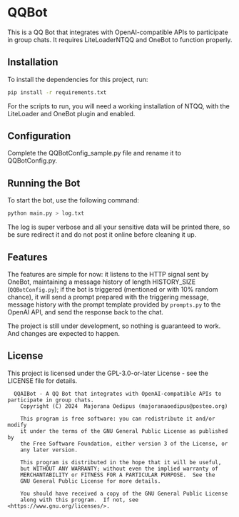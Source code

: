 # QQBot

This is a QQ Bot that integrates with OpenAI-compatible APIs to participate in group chats. It requires LiteLoaderNTQQ and OneBot to function properly. 

## Installation

To install the dependencies for this project, run:

```bash
pip install -r requirements.txt
```

For the scripts to run, you will need a working installation of NTQQ, with the LiteLoader and OneBot plugin and enabled. 

## Configuration

Complete the QQBotConfig_sample.py file and rename it to QQBotConfig.py. 


## Running the Bot

To start the bot, use the following command:

```bash
python main.py > log.txt
```

The log is super verbose and all your sensitive data will be printed there, so be sure redirect it and do not post it online before cleaning it up.

## Features

The features are simple for now: it listens to the HTTP signal sent by OneBot, maintaining a message history of length HISTORY_SIZE (`QQBotConfig.py`); 
if the bot is triggered (mentioned or with 10% random chance), it will send a prompt prepared with the triggering message, message history with the prompt template provided by `prompts.py` to the OpenAI API, and send the response back to the chat.

The project is still under development, so nothing is guaranteed to work. And changes are expected to happen.


## License

This project is licensed under the GPL-3.0-or-later License - see the LICENSE file for details.

```
  QQAIBot - A QQ Bot that integrates with OpenAI-compatible APIs to participate in group chats.
    Copyright (C) 2024  Majorana Oedipus (majoranaoedipus@posteo.org)

    This program is free software: you can redistribute it and/or modify
    it under the terms of the GNU General Public License as published by
    the Free Software Foundation, either version 3 of the License, or
    any later version.

    This program is distributed in the hope that it will be useful,
    but WITHOUT ANY WARRANTY; without even the implied warranty of
    MERCHANTABILITY or FITNESS FOR A PARTICULAR PURPOSE.  See the
    GNU General Public License for more details.

    You should have received a copy of the GNU General Public License
    along with this program.  If not, see <https://www.gnu.org/licenses/>.
```